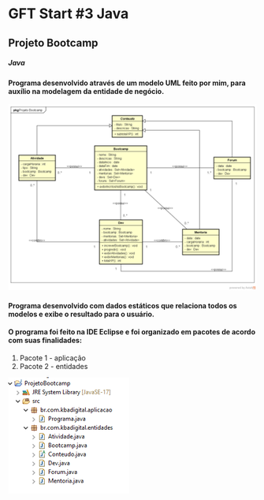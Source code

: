 # GFT Start #3 Java
## Projeto Bootcamp
##### Java

#### Programa desenvolvido através de um modelo UML feito por mim, para auxílio na modelagem da entidade de negócio.

![UML do Bootcamp](https://github.com/KatarineAlbuquerque/projeto-java-bootcamp-gft/blob/main/images/DC_Bootcamp.png)

#### Programa desenvolvido com dados estáticos que relaciona todos os modelos e exibe o resultado para o usuário.

#### O programa foi feito na IDE Eclipse e foi organizado em pacotes de acordo com suas finalidades:

1. Pacote 1 - aplicação
2. Pacote 2 - entidades

![Pacotes](https://github.com/KatarineAlbuquerque/projeto-java-bootcamp-gft/blob/main/images/pacotes-bootcamp.png)


